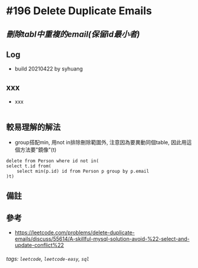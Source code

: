# \#196 Delete Duplicate Emails
## *刪除tabl中重複的email(保留id最小者)*
## Log
 - build 20210422 by syhuang

## xxx
 - xxx
```javascript=
```
## 較易理解的解法
 - group搭配min, 用not in排除刪除範圍外, 注意因為要異動同個table, 因此用這個方法要"鏡像"(t)
```sql=
delete from Person where id not in(
select t.id from(
    select min(p.id) id from Person p group by p.email
)t)
```
## 備註
## 參考
 - https://leetcode.com/problems/delete-duplicate-emails/discuss/55614/A-skillful-mysql-solution-avoid-%22-select-and-update-conflict%22
###### tags: `leetcode`, `leetcode-easy`, `sql`